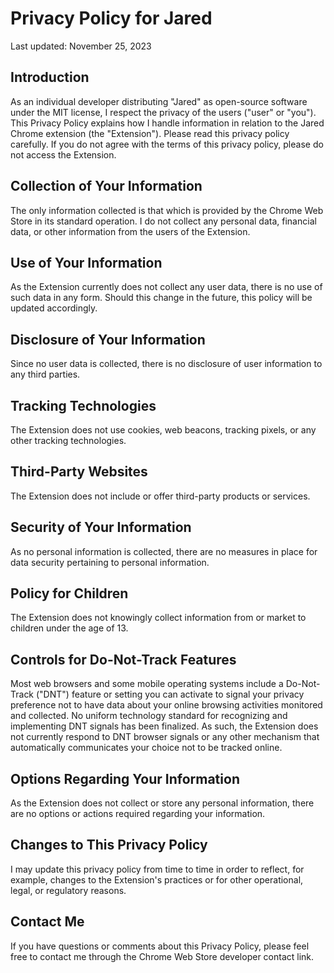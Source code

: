 # Privacy Policy for Jared

Last updated: November 25, 2023

## Introduction

As an individual developer distributing "Jared" as open-source software under the MIT license, I respect the privacy of the users ("user" or "you"). This Privacy Policy explains how I handle information in relation to the Jared Chrome extension (the "Extension"). Please read this privacy policy carefully. If you do not agree with the terms of this privacy policy, please do not access the Extension.

## Collection of Your Information

The only information collected is that which is provided by the Chrome Web Store in its standard operation. I do not collect any personal data, financial data, or other information from the users of the Extension.

## Use of Your Information

As the Extension currently does not collect any user data, there is no use of such data in any form. Should this change in the future, this policy will be updated accordingly.

## Disclosure of Your Information

Since no user data is collected, there is no disclosure of user information to any third parties.

## Tracking Technologies

The Extension does not use cookies, web beacons, tracking pixels, or any other tracking technologies.

## Third-Party Websites

The Extension does not include or offer third-party products or services.

## Security of Your Information

As no personal information is collected, there are no measures in place for data security pertaining to personal information.

## Policy for Children

The Extension does not knowingly collect information from or market to children under the age of 13.

## Controls for Do-Not-Track Features

Most web browsers and some mobile operating systems include a Do-Not-Track ("DNT") feature or setting you can activate to signal your privacy preference not to have data about your online browsing activities monitored and collected. No uniform technology standard for recognizing and implementing DNT signals has been finalized. As such, the Extension does not currently respond to DNT browser signals or any other mechanism that automatically communicates your choice not to be tracked online.

## Options Regarding Your Information

As the Extension does not collect or store any personal information, there are no options or actions required regarding your information.

## Changes to This Privacy Policy

I may update this privacy policy from time to time in order to reflect, for example, changes to the Extension's practices or for other operational, legal, or regulatory reasons.

## Contact Me

If you have questions or comments about this Privacy Policy, please feel free to contact me through the Chrome Web Store developer contact link.
